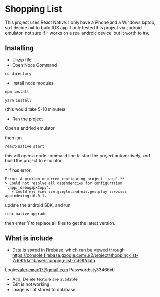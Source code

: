 # Shopping List 

This project uses React Native. 
I only have a iPhone and a Windows laptop, so I decide not to build IOS app. I only tested this project via android emulator, not sure if it works on a real android device, but it worth to try. 

## Installing
* Unzip file
* Open Node Command

```
cd directory
```

* Install node modules

```
npm install

yarn install
```
(this would take 5-10 minutes)

* Run the project

Open a andriod emulator

then run
```
react-native start
```

this will open a node command line to start the project automatively, and build the project to emulator

\* if has error:
```
Error: A problem occurred configuring project ':app'.**
> Could not resolve all dependencies for configuration ':app:_debugApkCopy'.
   > Could not find com.google.android.gms:play-services-appindexing:10.0.1.
```

update the android SDK, and 
run
```
reac-native upgrade
```

then enter Y to replace all files to get the latest version. 

## What is include
* Data is stored in Firebase, which can be viewed through https://console.firebase.google.com/u/2/project/shopping-list-7c69f/database/shopping-list-7c69f/data

Login:valeriemao17@gmail.com
Password:sty33466db

* Add, Delete feature are available
* Edit is not working
* image is not stored to database


